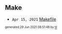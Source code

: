 ## Make


* <code>Apr 15, 2021</code> [Makefile](2021-04-15T10-02-48-makefile.md)

<sup><sub>generated 29 Jun 2021 08:51:48 by <a href='https://github.com/senorprogrammer/til'>til</a></sub></sup>
